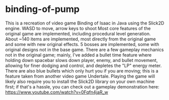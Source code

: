 # binding-of-pump
This is a recreation of video game Binding of Isaac in Java using the Slick2D engine.
WASD to move, arrow keys to shoot
Most core features of the original game are implemented, including procedural level generation.
About ~140 items are implemented, most directly from the original game and some with new original effects.
5 bosses are implemented, some with original designs not in the base game.
There are a few gameplay mechanics not in the original game; mainly, I've added a bullet time feature where
holding down spacebar slows down player, enemy, and bullet movement, allowing for finer dodging and control, and depletes the "LP" energy meter.
There are also blue bullets which only hurt you if you are moving; this is a feature taken from another video game Undertale.
Playing the game will likely also require you to install the Slick2D library on your own machine first;
if that's a hassle, you can check out a gameplay demonstration here:
https://www.youtube.com/watch?v=0Fqfn4jaR_w
